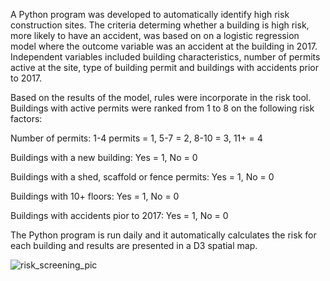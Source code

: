 A Python program was developed to automatically identify high risk construction sites. The criteria determing whether a building is high risk, more likely to have an accident, was based on on a logistic regression model where the outcome variable was an accident at the building in 2017. Independent variables included building characteristics, number of permits active at the site, type of building permit and buildings with accidents prior to 2017.

Based on the results of the model, rules were incorporate in the risk tool. Buildings with active permits were ranked from 1 to 8 on the following risk factors:

Number of permits: 1-4 permits = 1, 5-7 = 2, 8-10 = 3, 11+ = 4

Buildings with a new building: Yes = 1, No = 0

Buildings with a shed, scaffold or fence permits: Yes = 1, No = 0

Buildings with 10+ floors: Yes = 1, No = 0

Buildings with accidents pior to 2017: Yes = 1, No = 0

The Python program is run daily and it automatically calculates the risk for each building and results are presented in a D3 spatial map.



![risk_screening_pic](https://user-images.githubusercontent.com/11237613/42952541-b0a33ef2-8b46-11e8-89cb-9ea7a3330a8a.png)
